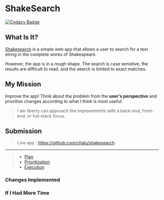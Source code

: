 # ShakeSearch

[![Codacy Badge](https://app.codacy.com/project/badge/Grade/7fc94d170eff459eb06cf0ee4eb82579)](https://www.codacy.com/gh/chalu/shakesearch/dashboard?utm_source=github.com&amp;utm_medium=referral&amp;utm_content=chalu/shakesearch&amp;utm_campaign=Badge_Grade)

## What Is It?
[Shakesearch](https://pulley-shakesearch.onrender.com/) is a simple web app that allows a user to search for a text string in the complete works of Shakespeare.

However, the app is in a rough shape. The search is case sensitive, the results are difficult to read, and the search is limited to exact matches.

## My Mission

Improve the app!
Think about the problem from the **user's perspective** and prioritize changes according to what I think is most useful.

> I am liberty can approach the improvements with a back-end, front-end, or full-stack focus.


## Submission

> Live app :  https://github.com/chalu/shakesearch
---
> * [Plan](https://github.com/users/chalu/projects/1/views/1)
> * [Prioritization](https://github.com/users/chalu/projects/1/views/3)
> * [Execution](https://github.com/users/chalu/projects/1/views/2)

### Changes Implemented

### If I Had More Time 
